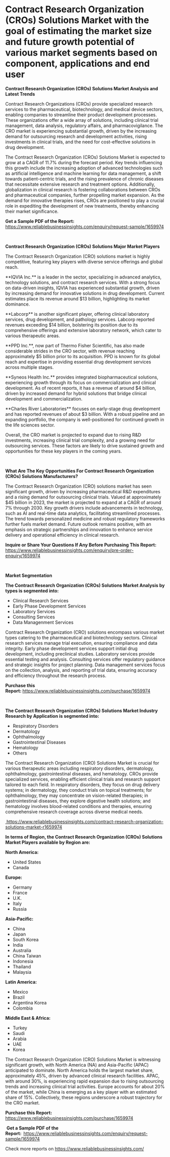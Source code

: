 <p><h1>Contract Research Organization (CROs) Solutions Market with the goal of estimating the market size and future growth potential of various market segments based on component, applications and end user</h1></p><p><strong>Contract Research Organization (CROs) Solutions Market Analysis and Latest Trends</strong></p>
<p><p>Contract Research Organizations (CROs) provide specialized research services to the pharmaceutical, biotechnology, and medical device sectors, enabling companies to streamline their product development processes. These organizations offer a wide array of solutions, including clinical trial management, data analysis, regulatory affairs, and pharmacovigilance. The CRO market is experiencing substantial growth, driven by the increasing demand for outsourcing research and development activities, rising investments in clinical trials, and the need for cost-effective solutions in drug development.</p><p>The Contract Research Organization (CROs) Solutions Market is expected to grow at a CAGR of 11.7% during the forecast period. Key trends influencing this growth include the increasing adoption of advanced technologies such as artificial intelligence and machine learning for data management, a shift towards patient-centric trials, and the rising prevalence of chronic diseases that necessitate extensive research and treatment options. Additionally, globalization in clinical research is fostering collaborations between CROs and pharmaceutical companies, further propelling market expansion. As the demand for innovative therapies rises, CROs are positioned to play a crucial role in expediting the development of new treatments, thereby enhancing their market significance.</p></p>
<p><strong>Get a Sample PDF of the Report:&nbsp;</strong> <a href="https://www.reliablebusinessinsights.com/enquiry/request-sample/1659974?utm_campaign=100&utm_medium=2&utm_source=Github&utm_content=ia&utm_term=17012025&utm_id=contract-research-organization-cros-solutions">https://www.reliablebusinessinsights.com/enquiry/request-sample/1659974</a></p>
<p>&nbsp;</p>
<p><strong>Contract Research Organization (CROs) Solutions Major Market Players</strong></p>
<p><p>The Contract Research Organization (CRO) solutions market is highly competitive, featuring key players with diverse service offerings and global reach. </p><p>**IQVIA Inc.** is a leader in the sector, specializing in advanced analytics, technology solutions, and contract research services. With a strong focus on data-driven insights, IQVIA has experienced substantial growth, driven by increasing demand for innovative solutions in drug development. Current estimates place its revenue around $13 billion, highlighting its market dominance.</p><p>**Labcorp** is another significant player, offering clinical laboratory services, drug development, and pathology services. Labcorp reported revenues exceeding $14 billion, bolstering its position due to its comprehensive offerings and extensive laboratory network, which cater to various therapeutic areas.</p><p>**PPD Inc.**, now part of Thermo Fisher Scientific, has also made considerable strides in the CRO sector, with revenue reaching approximately $5 billion prior to its acquisition. PPD is known for its global reach and expertise in providing essential drug development services across multiple stages.</p><p>**Syneos Health Inc.** provides integrated biopharmaceutical solutions, experiencing growth through its focus on commercialization and clinical development. As of recent reports, it has a revenue of around $4 billion, driven by increased demand for hybrid solutions that bridge clinical development and commercialization.</p><p>**Charles River Laboratories** focuses on early-stage drug development and has reported revenues of about $3 billion. With a robust pipeline and an expanding portfolio, the company is well-positioned for continued growth in the life sciences sector.</p><p>Overall, the CRO market is projected to expand due to rising R&D investments, increasing clinical trial complexity, and a growing need for outsourcing services. These factors are likely to drive sustained growth and opportunities for these key players in the coming years.</p></p>
<p>&nbsp;</p>
<p><strong>What Are The Key Opportunities For Contract Research Organization (CROs) Solutions Manufacturers?</strong></p>
<p><p>The Contract Research Organization (CRO) solutions market has seen significant growth, driven by increasing pharmaceutical R&D expenditures and a rising demand for outsourcing clinical trials. Valued at approximately $45 billion in 2023, the market is projected to expand at a CAGR of around 7% through 2030. Key growth drivers include advancements in technology, such as AI and real-time data analytics, facilitating streamlined processes. The trend towards personalized medicine and robust regulatory frameworks further fuels market demand. Future outlook remains positive, with an emphasis on strategic partnerships and innovation to enhance service delivery and operational efficiency in clinical research.</p></p>
<p><strong>Inquire or Share Your Questions If Any Before Purchasing This Report:</strong> <a href="https://www.reliablebusinessinsights.com/enquiry/pre-order-enquiry/1659974?utm_campaign=100&utm_medium=2&utm_source=Github&utm_content=ia&utm_term=17012025&utm_id=contract-research-organization-cros-solutions">https://www.reliablebusinessinsights.com/enquiry/pre-order-enquiry/1659974</a></p>
<p>&nbsp;</p>
<p><strong>Market Segmentation</strong></p>
<p><strong>The Contract Research Organization (CROs) Solutions Market Analysis by types is segmented into:</strong></p>
<p><ul><li>Clinical Research Services</li><li>Early Phase Development Services</li><li>Laboratory Services</li><li>Consulting Services</li><li>Data Managenment Services</li></ul></p>
<p><p>Contract Research Organization (CRO) solutions encompass various market types catering to the pharmaceutical and biotechnology sectors. Clinical research services manage trial execution, ensuring compliance and data integrity. Early phase development services support initial drug development, including preclinical studies. Laboratory services provide essential testing and analysis. Consulting services offer regulatory guidance and strategic insights for project planning. Data management services focus on the collection, analysis, and reporting of trial data, ensuring accuracy and efficiency throughout the research process.</p></p>
<p><strong>Purchase this Report:&nbsp;</strong><a href="https://www.reliablebusinessinsights.com/purchase/1659974?utm_campaign=100&utm_medium=2&utm_source=Github&utm_content=ia&utm_term=17012025&utm_id=contract-research-organization-cros-solutions">https://www.reliablebusinessinsights.com/purchase/1659974</a></p>
<p>&nbsp;</p>
<p><strong>The Contract Research Organization (CROs) Solutions Market Industry Research by Application is segmented into:</strong></p>
<p><ul><li>Respiratory Disorders</li><li>Dermatology</li><li>Ophthalmology</li><li>Gastrointestinal Diseases</li><li>Hematology</li><li>Others</li></ul></p>
<p><p>The Contract Research Organization (CRO) Solutions Market is crucial for various therapeutic areas including respiratory disorders, dermatology, ophthalmology, gastrointestinal diseases, and hematology. CROs provide specialized services, enabling efficient clinical trials and research support tailored to each field. In respiratory disorders, they focus on drug delivery systems; in dermatology, they conduct trials on topical treatments; for ophthalmology, they may concentrate on vision-related therapies; in gastrointestinal diseases, they explore digestive health solutions; and hematology involves blood-related conditions and therapies, ensuring comprehensive research coverage across diverse medical needs.</p></p>
<p><a href="https://www.reliablebusinessinsights.com/contract-research-organization-solutions-market-r1659974?utm_campaign=100&utm_medium=2&utm_source=Github&utm_content=ia&utm_term=17012025&utm_id=contract-research-organization-cros-solutions">&nbsp;https://www.reliablebusinessinsights.com/contract-research-organization-solutions-market-r1659974</a></p>
<p><strong>In terms of Region, the Contract Research Organization (CROs) Solutions Market Players available by Region are:</strong></p>
<p>
    <p> <strong> North America: </strong>
        <ul>
            <li>United States</li>
            <li>Canada</li>
        </ul>
        </p> 
    <p> <strong> Europe: </strong>
        <ul>
            <li>Germany</li>
            <li>France</li>
            <li>U.K.</li>
            <li>Italy</li>
            <li>Russia</li>
        </ul>
        </p> 
    <p> <strong> Asia-Pacific: </strong>
        <ul>
            <li>China</li>
            <li>Japan</li>
            <li>South Korea</li>
            <li>India</li>
            <li>Australia</li>
            <li>China Taiwan</li>
            <li>Indonesia</li>
            <li>Thailand</li>
            <li>Malaysia</li>
        </ul>
        </p> 
    <p> <strong> Latin America: </strong>
        <ul>
            <li>Mexico</li>
            <li>Brazil</li>
            <li>Argentina Korea</li>
            <li>Colombia</li>
        </ul>
        </p> 
    <p> <strong> Middle East & Africa: </strong>
        <ul>
            <li>Turkey</li>
            <li>Saudi</li>
            <li>Arabia</li>
            <li>UAE</li>
            <li>Korea</li>
        </ul>
    </p>
    </p>
<p><p>The Contract Research Organization (CRO) Solutions Market is witnessing significant growth, with North America (NA) and Asia-Pacific (APAC) anticipated to dominate. North America holds the largest market share, approximately 45%, driven by advanced clinical research facilities. APAC, with around 30%, is experiencing rapid expansion due to rising outsourcing trends and increasing clinical trial activities. Europe accounts for about 20% of the market, while China is emerging as a key player with an estimated share of 15%. Collectively, these regions underscore a robust trajectory for the CRO market.</p></p>
<p><strong>Purchase this Report: </strong><a href="https://www.reliablebusinessinsights.com/purchase/1659974?utm_campaign=100&utm_medium=2&utm_source=Github&utm_content=ia&utm_term=17012025&utm_id=contract-research-organization-cros-solutions">https://www.reliablebusinessinsights.com/purchase/1659974</a></p>
<p>&nbsp;<strong>Get a Sample PDF of the Report:&nbsp;&nbsp;</strong><a href="https://www.reliablebusinessinsights.com/enquiry/request-sample/1659974?utm_campaign=100&utm_medium=2&utm_source=Github&utm_content=ia&utm_term=17012025&utm_id=contract-research-organization-cros-solutions">https://www.reliablebusinessinsights.com/enquiry/request-sample/1659974</a></p>
<p><strong></strong></p>
<p>Check more reports on <a href="https://www.reliablebusinessinsights.com/?utm_campaign=100&utm_medium=2&utm_source=Github&utm_content=ia&utm_term=17012025&utm_id=contract-research-organization-cros-solutions">https://www.reliablebusinessinsights.com/</a></p>